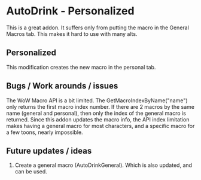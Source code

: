 # AutoDrink - Personalized

This is a great addon.
It suffers only from putting the macro in the General Macros tab.
This makes it hard to use with many alts.

## Personalized

This modification creates the new macro in the personal tab.

## Bugs / Work arounds / issues

The WoW Macro API is a bit limited.
The GetMacroIndexByName("name") only returns the first macro index number.
If there are 2 macros by the same name (general and personal), then only the index of the general macro is returned.
Since this addon updates the macro info, the API index limitation makes having a general macro for most characters, and a specific macro for a few toons, nearly impossible.

## Future updates / ideas

1. Create a general macro (AutoDrinkGeneral).  Which is also updated, and can be used.
